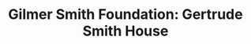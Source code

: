 ---
layout: repo
title: "Gilmer Smith Foundation: Gertrude Smith House"
id: 5195
permalink: repos/5195/
---